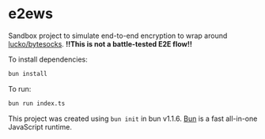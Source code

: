 # e2ews

Sandbox project to simulate end-to-end encryption to wrap around [lucko/bytesocks](https://github.com/lucko/bytesocks). **!!This is not a battle-tested E2E flow!!**

To install dependencies:

```bash
bun install
```

To run:

```bash
bun run index.ts
```

This project was created using `bun init` in bun v1.1.6. [Bun](https://bun.sh) is a fast all-in-one JavaScript runtime.
